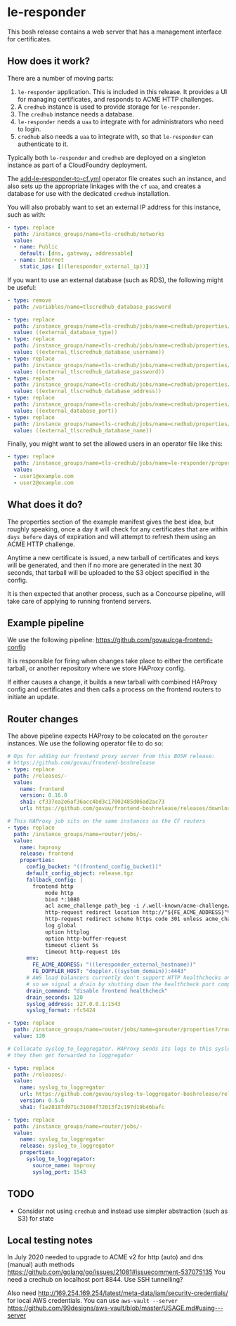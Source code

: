 # le-responder

This bosh release contains a web server that has a management interface for certificates.

## How does it work?

There are a number of moving parts:

1. `le-responder` application. This is included in this release. It provides a UI for managing certificates, and responds to ACME HTTP challenges.
2. A `credhub` instance is used to provide storage for `le-responder`.
3. The `credhub` instance needs a database.
4. `le-responder` needs a `uaa` to integrate with for administrators who need to login.
5. `credhub` also needs a `uaa` to integrate with, so that `le-responder` can authenticate to it.

Typically both `le-responder` and `credhub` are deployed on a singleton instance as part of a CloudFoundry deployment.

The [add-le-responder-to-cf.yml](./example/add-le-responder-to-cf.yml) operator file creates such an instance, and also sets up the appropriate linkages with the `cf` `uaa`, and creates a database for use with the dedicated `credhub` installation.

You will also probably want to set an external IP address for this instance, such as with:

```yaml
- type: replace
  path: /instance_groups/name=tls-credhub/networks
  value:
  - name: Public
    default: [dns, gateway, addressable]
  - name: Internet
    static_ips: [((leresponder_external_ip))]
```

If you want to use an external database (such as RDS), the following might be useful:

```yaml
- type: remove
  path: /variables/name=tlscredhub_database_password

- type: replace
  path: /instance_groups/name=tls-credhub/jobs/name=credhub/properties/credhub/data_storage/type
  value: ((external_database_type))
- type: replace
  path: /instance_groups/name=tls-credhub/jobs/name=credhub/properties/credhub/data_storage/username
  value: ((external_tlscredhub_database_username))
- type: replace
  path: /instance_groups/name=tls-credhub/jobs/name=credhub/properties/credhub/data_storage/password
  value: ((external_tlscredhub_database_password))
- type: replace
  path: /instance_groups/name=tls-credhub/jobs/name=credhub/properties/credhub/data_storage/host
  value: ((external_tlscredhub_database_address))
- type: replace
  path: /instance_groups/name=tls-credhub/jobs/name=credhub/properties/credhub/data_storage/port
  value: ((external_database_port))
- type: replace
  path: /instance_groups/name=tls-credhub/jobs/name=credhub/properties/credhub/data_storage/database
  value: ((external_tlscredhub_database_name))
```

Finally, you might want to set the allowed users in an operator file like this:

```yaml
- type: replace
  path: /instance_groups/name=tls-credhub/jobs/name=le-responder/properties/config/servers/admin_ui/allowed_users?
  value:
  - user1@example.com
  - user2@example.com
```

## What does it do?

The properties section of the example manifest gives the best idea, but roughly speaking, once a day it will check for any certificates that are within `days_before` days of expiration and will attempt to refresh them using an ACME HTTP challenge.

Anytime a new certificate is issued, a new tarball of certificates and keys will be generated, and then if no more are generated in the next 30 seconds, that tarball will be uploaded to the S3 object specified in the config.

It is then expected that another process, such as a Concourse pipeline, will take care of applying to running frontend servers.

## Example pipeline

We use the following pipeline: <https://github.com/govau/cga-frontend-config>

It is responsible for firing when changes take place to either the certificate tarball, or another repository where we store HAProxy config.

If either causes a change, it builds a new tarball with combined HAProxy config and certificates and then calls a process on the frontend routers to initiate an update.

## Router changes

The above pipeline expects HAProxy to be colocated on the `gorouter` instances. We use the following operator file to do so:

```yaml
# Ops for adding our frontend proxy server from this BOSH release:
# https://github.com/govau/frontend-boshrelease
- type: replace
  path: /releases/-
  value:
    name: frontend
    version: 0.16.0
    sha1: cf337ea2e6af36acc4bd3c17002485d06ad2ac73
    url: https://github.com/govau/frontend-boshrelease/releases/download/v0.16.0/frontend-0.16.0.tgz

# This HAProxy job sits on the same instances as the CF routers
- type: replace
  path: /instance_groups/name=router/jobs/-
  value:
    name: haproxy
    release: frontend
    properties:
      config_bucket: "((frontend_config_bucket))"
      default_config_object: release.tgz
      fallback_config: |
        frontend http
            mode http
            bind *:1080
            acl acme_challenge path_beg -i /.well-known/acme-challenge/
            http-request redirect location http://"${FE_ACME_ADDRESS}"%[capture.req.uri] code 302 if acme_challenge
            http-request redirect scheme https code 301 unless acme_challenge
            log global
            option httplog
            option http-buffer-request
            timeout client 5s
            timeout http-request 10s
      env:
        FE_ACME_ADDRESS: "((leresponder_external_hostname))"
        FE_DOPPLER_HOST: "doppler.((system_domain)):4443"
      # AWS load balancers currently don't support HTTP healthchecks on a TCP target group,
      # so we signal a drain by shutting down the healthcheck port completely.
      drain_command: "disable frontend healthcheck"
      drain_seconds: 120
      syslog_address: 127.0.0.1:1543
      syslog_format: rfc5424

- type: replace
  path: /instance_groups/name=router/jobs/name=gorouter/properties?/router/drain_wait
  value: 120

# Collocate syslog_to_loggregator. HAProxy sends its logs to this syslog, and
# they then get forwarded to loggregator

- type: replace
  path: /releases/-
  value:
    name: syslog_to_loggregator
    url: https://github.com/govau/syslog-to-loggregator-boshrelease/releases/download/v0.5.0/syslog_to_loggregator-0.5.0.tgz
    version: 0.5.0
    sha1: f1e28187d971c31084f72013f2c197d19b46bafc

- type: replace
  path: /instance_groups/name=router/jobs/-
  value:
    name: syslog_to_loggregator
    release: syslog_to_loggregator
    properties:
      syslog_to_loggregator:
        source_name: haproxy
        syslog_port: 1543
```

## TODO

- Consider not using `credhub` and instead use simpler abstraction (such as S3) for state

## Local testing notes
In July 2020 needed to upgrade to ACME v2 for http (auto) and dns (manual) auth methods https://github.com/golang/go/issues/21081#issuecomment-537075135
You need a credhub on localhost port 8844. 
Use SSH tunnelling?

Also need http://169.254.169.254/latest/meta-data/iam/security-credentials/ for local AWS credentials. 
You can use `aws-vault --server` https://github.com/99designs/aws-vault/blob/master/USAGE.md#using---server